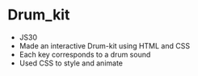 # Drum_kit

- JS30
- Made an interactive Drum-kit using HTML and CSS
- Each key corresponds to a drum sound
- Used CSS to style and animate 
